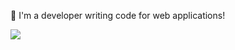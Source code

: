 👋 I'm a developer writing code for web applications!

![](https://github-readme-stats.vercel.app/api?username=SyMind&show_icons=true&count_private=true)
